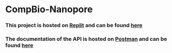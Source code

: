 # CompBio-Nanopore
### This project is hosted on [Replit](replit.com) and can be found [here](https://compbio-nanopore.johnchristianca.repl.co/)
### The documentation of the API is hosted on [Postman](https://www.postman.com/) and can be found [here](https://documenter.getpostman.com/view/11153633/Uz5NhXhX)

